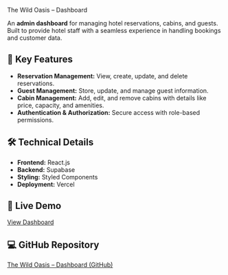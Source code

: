 The Wild Oasis – Dashboard

An **admin dashboard** for managing hotel reservations, cabins, and guests.  
Built to provide hotel staff with a seamless experience in handling bookings and customer data.

## 🚀 Key Features
- **Reservation Management:** View, create, update, and delete reservations.
- **Guest Management:** Store, update, and manage guest information.
- **Cabin Management:** Add, edit, and remove cabins with details like price, capacity, and amenities.
- **Authentication & Authorization:** Secure access with role-based permissions.

## 🛠 Technical Details
- **Frontend:** React.js
- **Backend:** Supabase
- **Styling:** Styled Components
- **Deployment:** Vercel

## 🔗 Live Demo
[View Dashboard](https://the-wild-oasis-green-kappa.vercel.app/dashboard)

## 💻 GitHub Repository
[The Wild Oasis – Dashboard (GitHub)](https://github.com/SherifOthman/the-wild-oasis-dashboard)
